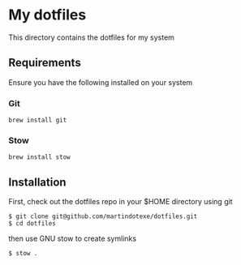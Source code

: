 # My dotfiles

This directory contains the dotfiles for my system

## Requirements

Ensure you have the following installed on your system

### Git

```
brew install git
```

### Stow

```
brew install stow
```

## Installation

First, check out the dotfiles repo in your $HOME directory using git

```
$ git clone git@github.com/martindotexe/dotfiles.git
$ cd dotfiles
```

then use GNU stow to create symlinks

```
$ stow .
```
